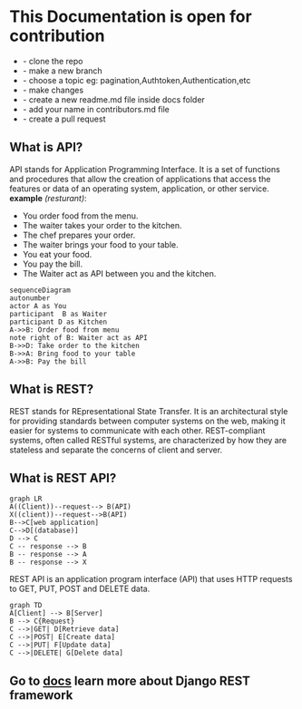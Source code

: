 
# This Documentation is open for contribution
 
<ul>
<li> - clone the repo 
<li> - make a new branch
<li> - choose a topic eg: pagination,Authtoken,Authentication,etc
    <li>- make changes
    <li>- create a new readme.md file inside docs folder
   <li> - add your name in contributors.md file
    <li>- create a pull request
</ul>


## What is API? 
API stands for Application Programming Interface. It is a set of functions and procedures that allow the creation of applications that access the features or data of an operating system, application, or other service.
**example** *(resturant)*:
- You order food from the menu.
- The waiter takes your order to the kitchen.
- The chef prepares your order.
- The waiter brings your food to your table.
- You eat your food.
- You pay the bill.
- The Waiter act as API between you and the kitchen.

```mermaid 
sequenceDiagram
autonumber
actor A as You 
participant  B as Waiter 
participant D as Kitchen    
A->>B: Order food from menu
note right of B: Waiter act as API
B->>D: Take order to the kitchen  
B->>A: Bring food to your table
A->>B: Pay the bill
```
## What is REST?
REST stands for REpresentational State Transfer. It is an architectural style for providing standards between computer systems on the web, making it easier for systems to communicate with each other. REST-compliant systems, often called RESTful systems, are characterized by how they are stateless and separate the concerns of client and server.

## What is REST API?
```mermaid 
graph LR
A((Client))--request--> B(API)
X((client))--request-->B(API)
B-->C[web application]
C-->D[(database)]
D --> C
C -- response --> B
B -- response --> A
B -- response --> X
```
REST API is an application program interface (API) that uses HTTP requests to GET, PUT, POST and DELETE data.

```mermaid 
graph TD
A[Client] --> B[Server]
B --> C{Request}
C -->|GET| D[Retrieve data]
C -->|POST| E[Create data]
C -->|PUT| F[Update data]
C -->|DELETE| G[Delete data]
```


## Go to [docs](./docs/basic.md)  learn more about Django REST framework 



       


